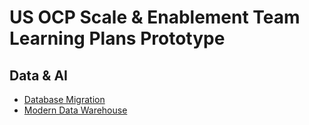# US OCP Scale & Enablement Team Learning Plans Prototype

## Data & AI

* [Database Migration](../../wiki/Data-&-AI---Database-Migration)
* [Modern Data Warehouse](../../wiki/Data-&-AI-Modern-Data-Warehouse)

